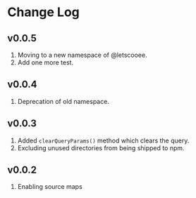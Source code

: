 # Change Log

## v0.0.5

1. Moving to a new namespace of @letscooee.
2. Add one more test.

## v0.0.4

1. Deprecation of old namespace.

## v0.0.3

1. Added `clearQueryParams()` method which clears the query.
2. Excluding unused directories from being shipped to npm.

## v0.0.2

1. Enabling source maps
